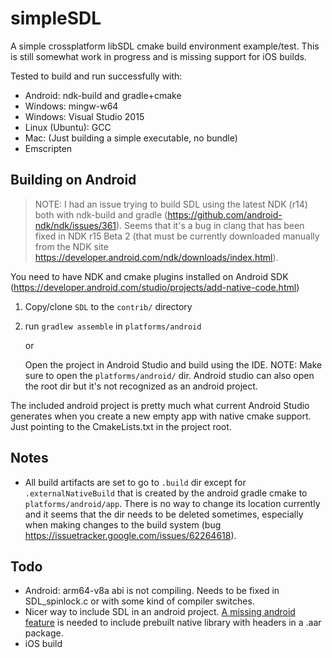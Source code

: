 
# simpleSDL

A simple crossplatform libSDL cmake build environment example/test. This is still somewhat
work in progress and is missing support for iOS builds.

Tested to build and run successfully with:
  - Android: ndk-build and gradle+cmake
  - Windows: mingw-w64
  - Windows: Visual Studio 2015
  - Linux (Ubuntu): GCC
  - Mac: (Just building a simple executable, no bundle)
  - Emscripten



Building on Android
-------------------

> NOTE: I had an issue trying to build SDL using the latest NDK (r14) both
> with ndk-build and gradle (https://github.com/android-ndk/ndk/issues/361).
> Seems that it's a bug in clang that has been fixed in NDK r15 Beta 2 (that
> must be currently downloaded manually from the NDK site
> https://developer.android.com/ndk/downloads/index.html).

You need to have NDK and cmake plugins installed on Android SDK
(https://developer.android.com/studio/projects/add-native-code.html)

1. Copy/clone `SDL` to the `contrib/` directory

1. run `gradlew assemble` in `platforms/android`

   or

   Open the project in Android Studio and build using the IDE. NOTE: Make sure
   to open the `platforms/android/` dir. Android studio can also
   open the root dir but it's not recognized as an android project.

The included android project is pretty much what current Android Studio
generates when you create a new empty app with native cmake support. Just
pointing to the CmakeLists.txt in the project root.



Notes
-----

- All build artifacts are set to go to `.build` dir except for `.externalNativeBuild`
that is created by the android gradle cmake to `platforms/android/app`.
There is no way to change its location currently and it seems that the dir needs
to be deleted sometimes, especially when making changes to the build system (bug
  https://issuetracker.google.com/issues/62264618).


Todo
----

- Android: arm64-v8a abi is not compiling. Needs to be fixed in SDL_spinlock.c or with
some kind of compiler switches.
- Nicer way to include SDL in an android project. [A missing android feature](https://issuetracker.google.com/issues/37134163) is needed to include
prebuilt native library with headers in a .aar package.
- iOS build
